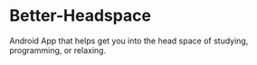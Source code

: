 # Better-Headspace
Android App that helps get you into the head space of studying, programming, or relaxing.
